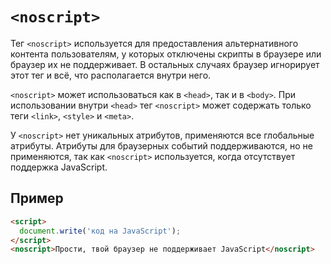 # `<noscript>`

Тег `<noscript>` используется для предоставления альтернативного контента пользователям, у которых отключены скрипты в браузере или браузер их не поддерживает. В остальных случаях браузер игнорирует этот тег и всё, что располагается внутри него.

`<noscript>` может использоваться как в `<head>`, так и в `<body>`. При использовании внутри `<head>` тег `<noscript>` может содержать только теги `<link>`, `<style>` и `<meta>`.

У `<noscript>` нет уникальных атрибутов, применяются все глобальные атрибуты. Атрибуты для браузерных событий поддерживаются, но не применяются, так как `<noscript>` используется, когда отсутствует поддержка JavaScript.

## Пример

```html
<script>
  document.write('код на JavaScript');
</script>
<noscript>Прости, твой браузер не поддерживает JavaScript</noscript>
```
